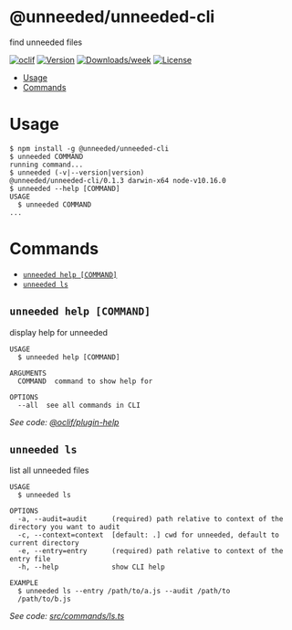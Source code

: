 @unneeded/unneeded-cli
======================

find unneeded files

[![oclif](https://img.shields.io/badge/cli-oclif-brightgreen.svg)](https://oclif.io)
[![Version](https://img.shields.io/npm/v/@unneeded/unneeded-cli.svg)](https://npmjs.org/package/@unneeded/unneeded-cli)
[![Downloads/week](https://img.shields.io/npm/dw/@unneeded/unneeded-cli.svg)](https://npmjs.org/package/@unneeded/unneeded-cli)
[![License](https://img.shields.io/npm/l/@unneeded/unneeded-cli.svg)](https://github.com/Wyntau/unneeded/blob/master/package.json)

<!-- toc -->
* [Usage](#usage)
* [Commands](#commands)
<!-- tocstop -->
# Usage
<!-- usage -->
```sh-session
$ npm install -g @unneeded/unneeded-cli
$ unneeded COMMAND
running command...
$ unneeded (-v|--version|version)
@unneeded/unneeded-cli/0.1.3 darwin-x64 node-v10.16.0
$ unneeded --help [COMMAND]
USAGE
  $ unneeded COMMAND
...
```
<!-- usagestop -->
# Commands
<!-- commands -->
* [`unneeded help [COMMAND]`](#unneeded-help-command)
* [`unneeded ls`](#unneeded-ls)

## `unneeded help [COMMAND]`

display help for unneeded

```
USAGE
  $ unneeded help [COMMAND]

ARGUMENTS
  COMMAND  command to show help for

OPTIONS
  --all  see all commands in CLI
```

_See code: [@oclif/plugin-help](https://github.com/oclif/plugin-help/blob/v2.2.0/src/commands/help.ts)_

## `unneeded ls`

list all unneeded files

```
USAGE
  $ unneeded ls

OPTIONS
  -a, --audit=audit      (required) path relative to context of the directory you want to audit
  -c, --context=context  [default: .] cwd for unneeded, default to current directory
  -e, --entry=entry      (required) path relative to context of the entry file
  -h, --help             show CLI help

EXAMPLE
  $ unneeded ls --entry /path/to/a.js --audit /path/to
  /path/to/b.js
```

_See code: [src/commands/ls.ts](https://github.com/Wyntau/unneeded/blob/v0.1.3/src/commands/ls.ts)_
<!-- commandsstop -->
